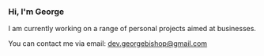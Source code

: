 ### Hi, I'm George

I am currently working on a range of personal projects aimed at businesses.

You can contact me via email: dev.georgebishop@gmail.com
